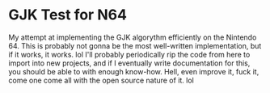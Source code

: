 # GJK Test for N64
My attempt at implementing the GJK algorythm efficiently on the Nintendo 64. This is probably not gonna be the most well-written implementation, but if it works, it works. lol I'll probably periodically rip the code from here to import into new projects, and if I eventually write documentation for this, you should be able to with enough know-how. Hell, even improve it, fuck it, come one come all with the open source nature of it. lol
